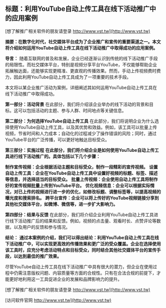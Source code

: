 ## **标题：利用YouTube自动上传工具在线下活动推广中的应用案例**

[想了解推广相关软件的朋友请登录 http://www.vst.tw](http://www.vst.tw)

**摘要：在数字化时代，社交媒体平台成为了企业推广和宣传的重要渠道之一。本文将介绍如何运用YouTube自动上传工具在线下活动推广中取得成功的应用案例。**

**导言：**
随着互联网的普及和发展，企业已经逐渐认识到传统的线下活动推广手段的局限性。而社交媒体平台，特别是视频分享平台YouTube，不仅能够帮助企业拓展触达面，还能够实现更精准、更直观的传播效果。然而，手动上传视频费时费力，因此利用YouTube自动上传工具成为了一项重要的技术手段。

本文将以某企业推广活动为案例，详细阐述其如何运用YouTube自动上传工具在线下活动推广中取得成功。

**第一部分：活动背景**
在此部分，我们将介绍该企业举办的线下活动的背景和目标。这可以包括活动的主题、参与人群、时间地点等关键信息。

**第二部分：为何选择YouTube自动上传工具**
在此部分，我们将说明企业为什么选择使用YouTube自动上传工具，以及其优势和效益。例如，该工具可以批量上传视频，节省时间和人力成本；自动化的过程减少了操作错误的风险；同时，通过YouTube平台的广泛传播，可以更好地触达目标受众。

**第三部分：实施过程**
**在此部分，我们将介绍企业是如何使用YouTube自动上传工具进行线下活动推广的。具体包括以下几个步骤：**

**制作宣传视频：企业根据活动主题和目标受众，制作一段精彩的宣传视频。**
**设置自动上传工具：企业在YouTube自动上传工具中设置好视频的标题、标签、描述等信息，并选择适当的目标受众。**
**批量上传视频：企业使用自动上传工具将制作好的宣传视频批量上传到YouTube平台。**
**优化视频信息：企业可以根据实际情况，对已上传的视频进行进一步的优化，如修改标题、调整标签等，以提高视频的曝光度和搜索排名。**
**跨平台宣传：企业可以将上传好的YouTube视频链接分享到其他社交媒体平台，如微博、微信等，进一步扩大影响力。**

**第四部分：结果与反馈**
在此部分，我们将介绍企业利用YouTube自动上传工具进行线下活动推广后的结果和反馈。例如，视频的点击量、观看时长、点赞评论等数据，以及用户的反馈和参与情况。

**结论：**
**通过本案例的介绍，我们可以得出结论：利用YouTube自动上传工具在线下活动推广中，可以实现更高效的传播效果和更广泛的受众覆盖。企业在选择使用该工具时，应充分考虑活动特点和目标受众，同时结合其他社交媒体平台的宣传手段，以达到最佳的推广效果。**

尽管YouTube自动上传工具在线下活动推广中具有很大的潜力，但企业在使用过程中仍需注意版权问题、内容质量等方面的合规性。只有在合法合规的前提下，才能更好地利用这一工具促进企业的发展和品牌影响力的提升。

[想了解推广相关软件的朋友请登录 http://www.vst.tw](http://www.vst.tw)


[访问软件官网 http://www.vst.tw](http://www.vst.tw)
